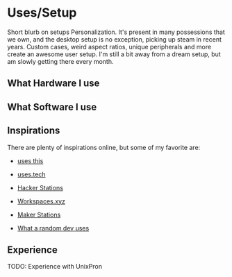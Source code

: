 # Uses/Setup

Short blurb on setups
Personalization. It's present in many possessions that we own, and the desktop setup is no exception, picking up steam in recent years. Custom cases, weird aspect ratios, unique peripherals and more create an awesome user setup. I'm still a bit away from a dream setup, but am slowly getting there every month. 

## What Hardware I use



## What Software I use

## Inspirations

There are plenty of inspirations online, but some of my favorite are:

- [uses this](https://usesthis.com/)

- [uses.tech](https://uses.tech/)

- [Hacker Stations](https://hackerstations.com/)

- [Workspaces.xyz](https://www.workspaces.xyz/?s=35)

- [Maker Stations](https://www.makerstations.io/)

- [What a random dev uses](https://www.bradleyshellnut.com/uses)

## Experience

TODO: Experience with UnixPron

